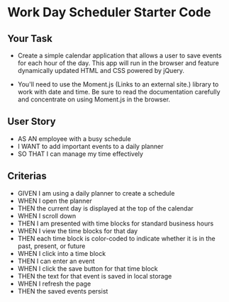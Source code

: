 # Work Day Scheduler Starter Code

## Your Task

- Create a simple calendar application that allows a user to save events for each hour of the day. This app will run in the browser and feature dynamically updated HTML and CSS powered by jQuery.

- You'll need to use the Moment.js (Links to an external site.) library to work with date and time. Be sure to read the documentation carefully and concentrate on using Moment.js in the browser.

## User Story

- AS AN employee with a busy schedule
- I WANT to add important events to a daily planner
- SO THAT I can manage my time effectively

## Criterias

- GIVEN I am using a daily planner to create a schedule
- WHEN I open the planner
- THEN the current day is displayed at the top of the calendar
- WHEN I scroll down
- THEN I am presented with time blocks for standard business hours
- WHEN I view the time blocks for that day
- THEN each time block is color-coded to indicate whether it is in the past, present, or future
- WHEN I click into a time block
- THEN I can enter an event
- WHEN I click the save button for that time block
- THEN the text for that event is saved in local storage
- WHEN I refresh the page
- THEN the saved events persist